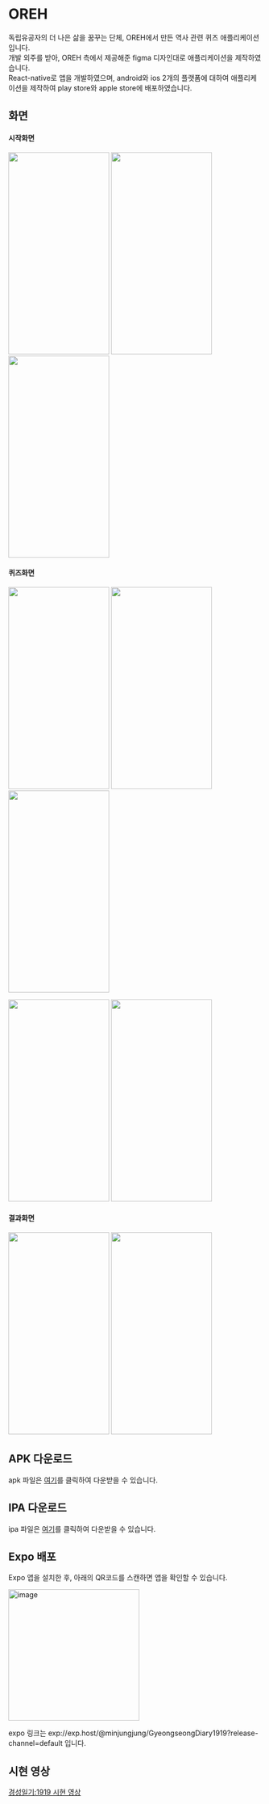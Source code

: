 # OREH
독립유공자의 더 나은 삶을 꿈꾸는 단체, OREH에서 만든 역사 관련 퀴즈 애플리케이션입니다.\
개발 외주를 받아, OREH 측에서 제공해준 figma 디자인대로 애플리케이션을 제작하였습니다.\
React-native로 앱을 개발하였으며, android와 ios 2개의 플랫폼에 대하여 애플리케이션을 제작하여 play store와 apple store에 배포하였습니다.
## 화면
#### 시작화면
<img src="https://user-images.githubusercontent.com/52921222/208730924-82a3d9a6-b67c-4e09-b94d-bca46af3349e.png"  width="200" height="400"/> <img src="https://user-images.githubusercontent.com/52921222/208731002-6336b347-ee17-4976-a3bd-cf24f29b8355.png"  width="200" height="400"/>
<img src="https://user-images.githubusercontent.com/52921222/208731023-5bdd66c0-34cc-41fa-bf71-d476e3e070d8.png"  width="200" height="400"/>
#### 퀴즈화면
<img src="https://user-images.githubusercontent.com/52921222/208732216-e9b77151-e15a-4ac6-b10c-eb86e78d654a.png"  width="200" height="400"/> <img src="https://user-images.githubusercontent.com/52921222/208732501-bf00172f-00de-4c7d-9fef-4e394028fa18.png"  width="200" height="400"/>
<img src="https://user-images.githubusercontent.com/52921222/208732346-a69c81c2-5e39-49b1-9dfc-a33afc58eee7.png"  width="200" height="400"/>

<img src="https://user-images.githubusercontent.com/52921222/208731846-8ead6138-9a85-420e-837c-a66633f45a60.png"  width="200" height="400"/> <img src="https://user-images.githubusercontent.com/52921222/208731887-9efa967c-a438-4df8-9bdd-1e799125a773.png"  width="200" height="400"/> 
#### 결과화면
<img src="https://user-images.githubusercontent.com/52921222/208732950-c6039f8e-2980-4d93-b22e-337bd2a11ebe.png"  width="200" height="400"/> <img src="https://user-images.githubusercontent.com/52921222/208733099-efa6c6c0-ac45-49bb-9f1e-51f3779766c9.png"  width="200" height="400"/>


## APK 다운로드
apk 파일은 [여기](https://expo.dev/artifacts/eas/tvnGdzdWKnMmi3mHVDLeMy.apk)를 클릭하여 다운받을 수 있습니다.
## IPA 다운로드
ipa 파일은 [여기](https://expo.dev/artifacts/eas/pFLwz1eHLTUyRWy4QJYc3t.ipa)를 클릭하여 다운받을 수 있습니다.
## Expo 배포
Expo 앱을 설치한 후, 아래의 QR코드를 스캔하면 앱을 확인할 수 있습니다.

<img width="260" alt="image" src="https://user-images.githubusercontent.com/52921222/208730360-1687f91d-71e1-446a-a9c0-e7a2ac1097b9.png">

expo 링크는 exp://exp.host/@minjungjung/GyeongseongDiary1919?release-channel=default 입니다.
## 시현 영상
[경성일기:1919 시현 영상](https://drive.google.com/file/d/1iGxXDZTN8J2rkG058PrhwEzznJwhBVTd/view?usp=drive_link)
